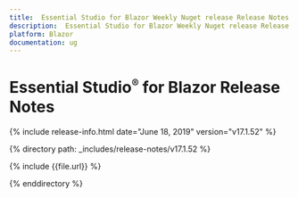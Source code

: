 ```yaml
---
title:  Essential Studio for Blazor Weekly Nuget release Release Notes  
description:  Essential Studio for Blazor Weekly Nuget release Release Notes  
platform: Blazor
documentation: ug
---
```


# Essential Studio<sup style="font-size:70%">&reg;</sup> for Blazor  Release Notes  

{% include release-info.html date="June 18, 2019"  version="v17.1.52" %} 

{% directory path: _includes/release-notes/v17.1.52 %}

{% include {{file.url}} %}

{% enddirectory %}


